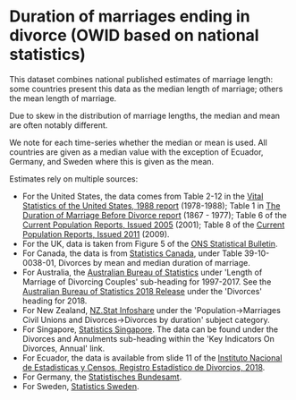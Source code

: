 # Duration of marriages ending in divorce (OWID based on national statistics)

This dataset combines national published estimates of marriage length: some countries present this data as the median length of marriage; others the mean length of marriage.

Due to skew in the distribution of marriage lengths, the median and mean are often notably different.

We note for each time-series whether the median or mean is used. All countries are given as a median value with the exception of Ecuador, Germany, and Sweden where this is given as the mean.

Estimates rely on multiple sources:
- For the United States, the data comes from Table 2-12 in the <a href="https://www.cdc.gov/nchs/data/vsus/mgdv88_3.pdf">Vital Statistics of the United States, 1988 report</a> (1978-1988); Table 1 in <a href="https://www.cdc.gov/nchs/data/series/sr_21/sr21_038.pdf">The Duration of Marriage Before Divorce report</a> (1867 - 1977); Table 6 of the <a href="https://www.census.gov/prod/2005pubs/p70-97.pdf">Current Population Reports, Issued 2005</a> (2001); Table 8 of the <a href="https://www.census.gov/prod/2011pubs/p70-125.pdf">Current Population Reports, Issued 2011</a> (2009).
- For the UK, data is taken from Figure 5 of the <a href="https://www.ons.gov.uk/peoplepopulationandcommunity/birthsdeathsandmarriages/divorce/bulletins/divorcesinenglandandwales/2018">ONS Statistical Bulletin</a>.
- For Canada, the data is from <a href="https://www150.statcan.gc.ca/t1/tbl1/en/cv.action?pid=3910003801#timeframe">Statistics Canada</a>, under Table 39-10-0038-01, Divorces by mean and median duration of marriage.
- For Australia, the <a href="https://www.abs.gov.au/AUSSTATS/abs@.nsf/Previousproducts/3310.0Main%20Features42017?opendocument&tabname=Summary&prodno=3310.0&issue=2017&num=&view=">Australian Bureau of Statistics</a> under 'Length of Marriage of Divorcing Couples' sub-heading for 1997-2017. See the <a href="https://www.abs.gov.au/AUSSTATS/abs@.nsf/allprimarymainfeatures/893C1288678FD232CA2568A90013939C?opendocument">Australian Bureau of Statistics 2018 Release</a> under the 'Divorces' heading for 2018.
- For New Zealand, <a href="http://archive.stats.govt.nz/infoshare/">NZ.Stat Infoshare</a> under the 'Population->Marriages Civil Unions and Divorces->Divorces by duration' subject category.
- For Singapore, <a href="https://www.singstat.gov.sg/find-data/search-by-theme/population/marital-status-marriages-and-divorces/latest-data">Statistics Singapore</a>. The data can be found under the Divorces and Annulments sub-heading within the 'Key Indicators On Divorces, Annual' link.
- For Ecuador, the data is available from slide 11 of the <a href="https://www.ecuadorencifras.gob.ec/documentos/web-inec/Poblacion_y_Demografia/Matrimonios_Divorcios/2018/Principales_resultados_MYD_2018.pdf">Instituto Nacional de Estadisticas y Censos, Registro Estadístico de Divorcios, 2018</a>.
- For Germany, the <a href="https://www.destatis.de/EN/Themes/Society-Environment/Population/Marriages-Divorces-Life-Partnerships/Tables/statistical-parameters.html">Statistisches Bundesamt</a>.
- For Sweden, <a href="http://www.statistikdatabasen.scb.se/pxweb/en/ssd/START__BE__BE0101__BE0101L/AktenskapVaraktighet/">Statistics Sweden</a>.